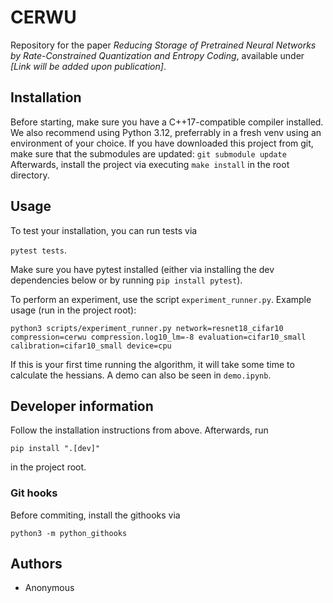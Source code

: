 # CERWU
Repository for the paper _Reducing Storage of Pretrained Neural Networks by Rate-Constrained Quantization and Entropy Coding_, 
available under _[Link will be added upon publication]_.

## Installation
Before starting, make sure you have a C++17-compatible compiler installed. We also recommend using Python 3.12, preferrably in a fresh venv using an environment of your choice. 
If you have downloaded this project from git, make sure that the submodules are updated:
```git submodule update```
Afterwards, install the project via executing `make install` in the root directory.

## Usage
To test your installation, you can run tests via 

```pytest tests```. 

Make sure you have pytest installed (either via installing the dev dependencies below or by running ```pip install pytest```).

To perform an experiment, use the script `experiment_runner.py`. Example usage (run in the project root):

```python3 scripts/experiment_runner.py network=resnet18_cifar10 compression=cerwu compression.log10_lm=-8 evaluation=cifar10_small calibration=cifar10_small device=cpu ```

If this is your first time running the algorithm, it will take some time to calculate the hessians. A demo can also be seen in `demo.ipynb`. 

## Developer information
Follow the installation instructions from above. Afterwards, run

```pip install ".[dev]"```

in the project root.

### Git hooks
Before commiting, install the githooks via 

```python3 -m python_githooks```

## Authors
- Anonymous
